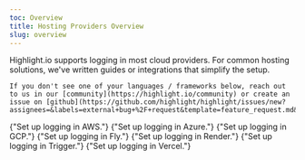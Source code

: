 ```yaml
---
toc: Overview
title: Hosting Providers Overview
slug: overview
---
```


Highlight.io supports logging in most cloud providers. For common hosting solutions, we've written guides or integrations that simplify the setup.

```hint
If you don't see one of your languages / frameworks below, reach out to us in our [community](https://highlight.io/community) or create an issue on [github](https://github.com/highlight/highlight/issues/new?assignees=&labels=external+bug+%2F+request&template=feature_request.md&title=).
```


<DocsCardGroup>
    <DocsCard title="Amazon Web Services" href="./aws.md">
        {"Set up logging in AWS."}
    </DocsCard>
    <DocsCard title="Microsoft Azure" href="./azure.md">
        {"Set up logging in Azure."}
    </DocsCard>
    <DocsCard title="Google Cloud" href="./gcp.md">
        {"Set up logging in GCP."}
    </DocsCard>
    <DocsCard title="Fly.io" href="./fly-io.md">
        {"Set up logging in Fly."}
    </DocsCard>
    <DocsCard title="Render" href="./render.md">
        {"Set up logging in Render."}
    </DocsCard>
    <DocsCard title="Trigger.dev" href="./trigger.md">
        {"Set up logging in Trigger."}
    </DocsCard>
    <DocsCard title="Vercel" href="./vercel.md">
        {"Set up logging in Vercel."}
    </DocsCard>
</DocsCardGroup>
